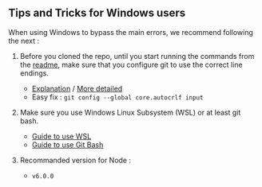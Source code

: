 Tips and Tricks for Windows users
---------------------------------

When using Windows to bypass the main errors, we recommend following the next :

1. Before you cloned the repo, until you start running the commands from the [readme](/README.md), make sure that you configure git to use the correct line endings.

    * [Explanation](https://stackoverflow.com/a/71209401) / [More detailed](https://stackoverflow.com/q/10418975)
    * Easy fix : `git config --global core.autocrlf input`

2. Make sure you use Windows Linux Subsystem (WSL) or at least git bash.

    * [Guide to use WSL](https://adamtheautomator.com/windows-subsystem-for-linux/)
    * [Guide to use Git Bash](https://www.geeksforgeeks.org/working-on-git-bash/)

3. Recommanded version for Node :

    * `v6.0.0`
